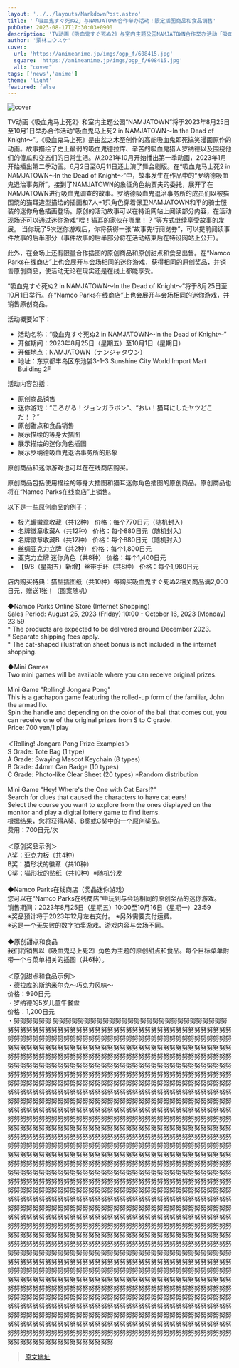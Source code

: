 ```yaml
---
layout: '../../layouts/MarkdownPost.astro'
title: '「吸血鬼すぐ死ぬ2」与NAMJATOWN合作举办活动！限定插图商品和食品销售'
pubDate: 2023-08-17T17:30:03+0900
description: 'TV动画《吸血鬼すぐ死ぬ2》与室内主题公园NAMJATOWN合作举办活动「吸血鬼すぐ死ぬ2 in NAMJATOWN～In the Dead of Knight～」，活动将于2023年8月25日至10月1日举行。'
author: '栗林コウスケ'
cover:
  url: 'https://animeanime.jp/imgs/ogp_f/608415.jpg'
  square: 'https://animeanime.jp/imgs/ogp_f/608415.jpg'
  alt: "cover"
tags: ['news','anime']
theme: 'light'
featured: false
---
```


![cover](https://animeanime.jp/imgs/ogp_f/608415.jpg)

TV动画《吸血鬼马上死2》和室内主题公园“NAMJATOWN”将于2023年8月25日至10月1日举办合作活动“吸血鬼马上死2 in NAMJATOWN～In the Dead of Knight～”。《吸血鬼马上死》是由盆之木至创作的高能吸血鬼即死搞笑漫画原作的动画。故事描绘了史上最弱的吸血鬼德拉库、辛苦的吸血鬼猎人罗纳德以及围绕他们的傻瓜和变态们的日常生活。从2021年10月开始播出第一季动画，2023年1月开始播出第二季动画。6月2日至6月11日还上演了舞台剧版。在“吸血鬼马上死2 in NAMJATOWN～In the Dead of Knight～”中，故事发生在作品中的“罗纳德吸血鬼退治事务所”，接到了NAMJATOWN的象征角色纳贾夫的委托，展开了在NAMJATOWN进行吸血鬼调查的故事。罗纳德吸血鬼退治事务所的成员们以被猫围绕的猫耳造型描绘的插画和7人+1只角色穿着保卫NAMJATOWN和平的骑士服装的迷你角色插画登场。原创的活动故事可以在特设网站上阅读部分内容，在活动现场还可以通过迷你游戏“喂！猫耳的家伙在哪里！？”等方式继续享受故事的发展。
当你玩了5次迷你游戏后，你将获得一张“故事先行阅览券”，可以提前阅读事件故事的后半部分（事件故事的后半部分将在活动结束后在特设网站上公开）。

此外，在会场上还有限量合作插图的原创商品和原创甜点和食品出售。在“Namco Parks在线商店”上也会展开与会场相同的迷你游戏，获得相同的原创奖品，并销售原创商品，使活动无论在现实还是在线上都能享受。

“吸血鬼すぐ死ぬ2 in NAMJATOWN～In the Dead of Knight～”将于8月25日至10月1日举行。在“Namco Parks在线商店”上也会展开与会场相同的迷你游戏，并销售原创商品。

活动概要如下：
- 活动名称：“吸血鬼すぐ死ぬ2 in NAMJATOWN～In the Dead of Knight～”
- 开催期间：2023年8月25日（星期五）至10月1日（星期日）
- 开催地点：NAMJATOWN（ナンジャタウン）
- 地址：东京都丰岛区东池袋3-1-3 Sunshine City World Import Mart Building 2F

活动内容包括：
- 原创商品销售
- 迷你游戏：“ころがる！ジョンガラポン”、“おい！猫耳にしたヤツどこだ！？”
- 原创甜点和食品销售
- 展示描绘的等身大插图
- 展示描绘的迷你角色插图
- 展示罗纳德吸血鬼退治事务所的形象

原创商品和迷你游戏也可以在在线商店购买。

原创商品包括使用描绘的等身大插图和猫耳迷你角色插图的原创商品。原创商品也将在“Namco Parks在线商店”上销售。

以下是一些原创商品的例子：
- 极光罐徽章收藏（共12种） 价格：每个770日元（随机封入）
- 名牌徽章收藏A（共12种） 价格：每个880日元（随机封入）
- 名牌徽章收藏B（共12种） 价格：每个880日元（随机封入）
- 丝绸亚克力立牌（共2种） 价格：每个1,800日元
- 亚克力立牌 迷你角色（共8种） 价格：每个1,400日元
- 【9/8（星期五）新增】丝带手环（共8种） 价格：每个1,980日元

店内购买特典：猫型插图纸（共10种）每购买吸血鬼すぐ死ぬ2相关商品满2,000日元，赠送1张！（图案随机）
<br><br>◆Namco Parks Online Store (Internet Shopping)<br>Sales Period: August 25, 2023 (Friday) 10:00 - October 16, 2023 (Monday) 23:59<br>* The products are expected to be delivered around December 2023.<br>* Separate shipping fees apply.<br>* The cat-shaped illustration sheet bonus is not included in the internet shopping.<br><br>◆Mini Games<br>Two mini games will be available where you can receive original prizes.<br><br>Mini Game "Rolling! Jongara Pong"<br>This is a gachapon game featuring the rolled-up form of the familiar, John the armadillo. <br>Spin the handle and depending on the color of the ball that comes out, you can receive one of the original prizes from S to C grade. <br>Price: 700 yen/1 play<br><br>＜Rolling! Jongara Pong Prize Examples＞<br>S Grade: Tote Bag (1 type)<br>A Grade: Swaying Mascot Keychain (8 types)<br>B Grade: 44mm Can Badge (10 types)<br>C Grade: Photo-like Clear Sheet (20 types) *Random distribution<br><br>Mini Game "Hey! Where's the One with Cat Ears!?"<br>Search for clues that caused the characters to have cat ears! <br>Select the course you want to explore from the ones displayed on the monitor and play a digital lottery game to find items.
<br>根据结果，您将获得A奖、B奖或C奖中的一个原创奖品。<br>费用：700日元/次<br><br>＜原创奖品示例＞<br>A奖：亚克力板（共4种）<br>B奖：猫形状的徽章（共10种）<br>C奖：猫形状的贴纸（共10种）※随机分发<br><br>◆Namco Parks在线商店（奖品迷你游戏）<br>您可以在“Namco Parks在线商店”中玩到与会场相同的原创奖品的迷你游戏。<br>销售期间：2023年8月25日（星期五）10:00至10月16日（星期一）23:59<br>※奖品预计将于2023年12月左右交付。 ※另外需要支付运费。<br>※这是一个无失败的数字抽奖游戏。游戏内容与会场不同。<br><br>◆原创甜点和食品<br>我们将销售以《吸血鬼马上死2》角色为主题的原创甜点和食品。每个目标菜单附带一个与菜单相关的插图（共6种）。<br><br>＜原创甜点和食品示例＞<br>・德拉库的斯纳米尔克～巧克力风味～<br>价格：990日元<br>・罗纳德的5岁儿童午餐盘<br>价格：1,200日元<br>・努努努努努努 努努努努努努努努努努努努努努努努努努努努努努努努努努努努努努努努努努努努努努努努努努努努努努努努努努努努努努努努努努努努努努努努努努努努努努努努努努努努努努努努努努努努努努努努努努努努努努努努努努努努努努努努努努努努努努努努努努努努努努努努努努努努努努努努努努努努努努努努努努努努努努努努努努努努努努努努努努努努努努努努努努努努努努努努努努努努努努努努努努努努努努努努努努努努努努努努努努努努努努努努努努努努努努努努努努努努努努努努努努努努努努努努努努努努努努努努努努努努努努努努努努努努努努努努努努努努努努努努努努努努努努努努努努努努努努努努努努努努努努努努努努努努努努努努努努努努努努努努努努努努努努努努努努努努努努努努努努努努努努努努努努努努努努努努努努努努努努努努努努努努努努努努努努努努努努努努努努努努努努努努努努努努努努努努努努努努努努努努努努努努努努努努努努努努努努努努努努努努努努努努努努努努努努努努努努努努努努努努努努努努努努努努努努努努努努努努努努努努努努努努努努努努努努努努努努努努努努努努努努努努努努努努努努努努努努努努努努努努努努努努努努努努努努努努努努努努努努努努努努努努努努努努努努努努努努努努努努努努努努努努努努努努努努努努努努努努努努努努努努努努努努努努努努努努努努努努努努努努努努努努努努努努努努努努努努努努努努努努努努努努努努努努努努努努努努努努努努努努努努努努努努努努努努努努努努努努努努努努努努努努努努努努努努努努努努努努努努努努努努努努努努努努努努努努努努努努努努努努努努努努努努努努努努努努努努努努努努努努努努努努努努努努努努努努努努努努努努努努努努努努努努努努努努努努努努努努努努努努努努努努努努努努努努努努努努努努努努努努努努努努努努努努努努努努努努努努努努努努努努努努努努努努努努努努努努努努努努努努努努努努努努努努努努努努努努努努努努努努努努努努努努努努努努努努努努努努努努努努努努努努努努努努努努努努努努努努努努努努努努努努努努努努努努努努努努努努努努努努努努努努努努努努努努努努努努努努努努努努努努努努努努努努努努努努努努努努努努努努努努努努努努努努努努努努努努努努努努努努努努努努努努努努努努努努努努努努努努努努努努努努努努努努努努努努努努努努努努努努努努努努努努努努努努努努努努努努努努努努努努努努努努努努努努努努努努努努努努努努努努努努努努努努努努努努努努努努努努努努努努努努努努努努努努努努努努努努努努努努努努努努努努努努努努努努努努努努努努努努努努努努努努努努努努努努努努努努努努努努努努努努努努努努努努努努努努努努努努努努努努努努努努努努努努努努努努努努努努努努努努努努努努努努努努努努努努努努努努努努努努努努努努努努努努努努努努努努努努努努努努努努努努努努努努努努努努努努努努努努努努努努努努努努努努努努努努努努努努努努努努努努努努努努努努努努努努努努努努努努努努努努努努努努努努努努努努努努努努努努努努努努努努努努努努努努努努努努努努努努努努努努努努努努努努努努努努努努努努努努努努努努努努努努努努努努努努努努努努努努努努努努努努努努努

>[原文地址](https://animeanime.jp/article/2023/08/17/79324.html)  